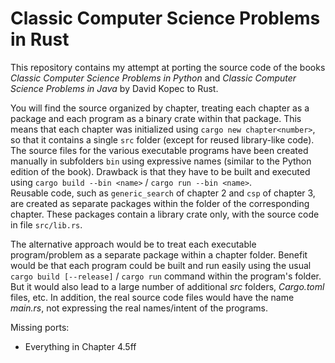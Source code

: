 # Classic Computer Science Problems in Rust

This repository contains my attempt at porting the source code of the books *Classic Computer Science Problems in Python* and *Classic Computer Science Problems in Java* by David Kopec to Rust.

You will find the source organized by chapter, treating each chapter as a package and each program as a binary crate within that package.
This means that each chapter was initialized using `cargo new chapter<number>`, so that it contains a single `src` folder (except for reused library-like code).  
The source files for the various executable programs have been created manually in subfolders `bin` using expressive names (similar to the Python edition of the book). Drawback is that they have to be built and executed using `cargo build --bin <name>` / `cargo run --bin <name>`.  
Reusable code, such as `generic_search` of chapter 2 and `csp` of chapter 3, are created as separate packages within the folder of the corresponding chapter. These packages contain a library crate only, with the source code in file `src/lib.rs`.

The alternative approach would be to treat each executable program/problem as a separate package within a chapter folder. Benefit would be that each program could be built and run easily using the usual `cargo build [--release]` / `cargo run` command within the program's folder. But it would also lead to a large number of additional *src* folders, *Cargo.toml* files, etc. In addition, the real source code files would have the name *main.rs*, not expressing the real names/intent of the programs.

Missing ports:

- Everything in Chapter 4.5ff

